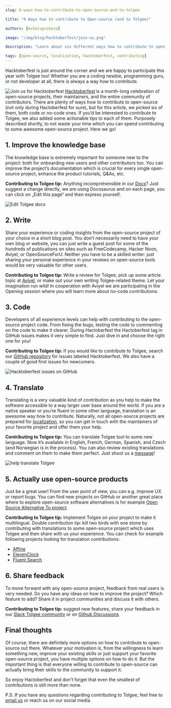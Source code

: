 ```yaml
---
slug: 6-ways-how-to-contribute-to-open-source-and-to-tolgee

title: "6 Ways how to contribute to Open-source (and to Tolgee)"

authors: [mchalupnikova]

image: "/img/blog/hacktoberfest/join-us.png"

description: "Learn about six different ways how to contribute to open-source projects during Hacktoberfest. Explore how to contribute to Tolgee project."

tags: [open-source, localization, hacktoberfest, contributing]
---
```

Hacktoberfest is just around the corner and we are happy to participate this year with Tolgee too! Whether you are a coding newbie, programming guru, or not developer at all, there is always a way how to contribute. 

<!--truncate-->
![Join us for Hacktoberfest](/img/blog/hacktoberfest/join-us.png)
[Hacktoberfest](https://hacktoberfest.com) is a month-long celebration of open-source projects, their maintainers, and the entire community of contributors. There are plenty of ways how to contribute to open-source (not only during Hactoberfest for sure), but for this article, we picked six of them, both code or no-code ones. If you’d be interested to contribute to Tolgee, we also added some actionable tips to each of them.  Purposely described shortly, to not waste your time which you can spend contributing to some awesome open-source project. Here we go! 

## 1. Improve the knowledge base 
The knowledge base is extremely important for someone new to the project: both for onboarding new users and other contributors too. 
You can improve the project’s documentation which is crucial for every single open-source project, enhance the product tutorials, Q&As, etc.

**Contributing to Tolgee tip:** Anything incomprehensible in our [Docs](/platform/)? Just suggest a change directly, we are using Docosaurus and on each page, you can click on „Edit this page“ and then express yourself. 

![Edit Tolgee docs](/img/blog/hacktoberfest/edit-docs.png)
## 2. Write

Share your experience or coding insights from the open-source project of your choice in a short blog post. You don’t necessarily need to have your own blog or website, you can just write a guest post for some of the hundreds of publications on sites such as FreeCodecamp, Hacker Noon, Aviyel, or OpenSourceForU. Neither you have to be a skilled writer: just sharing your personal experience in your reviews on open-source tools would be very valuable for other users.

**Contributing to Tolgee tip:** Write a review for Tolgee, pick up some article topic at [Aviyel](https://aviyel.com), or make out your own writing Tolgee-related theme. Let your imagination run wild! In cooperation with Aviyel we are participating in the Opening session where you will learn more about no-code contributions.

## 3. Code

Developers of all experience levels can help with contributing to the open-source project code. From fixing the bugs, testing the code to commenting on the code to make it clearer. During Hactoberfest the Hactoberfest tag in GitHub issues makes it very simple to find. Just dive in and choose the right one for you! 

**Contributing to Tolgee tip:** If you would like to contribute to Tolgee, search our [GitHub repository](https://github.com/tolgee/tolgee-platform) for issues labeled Hacktoberfest. We also have a couple of good first issues for newcomers. 

![Hacktoberfest issues on GitHub](/img/blog/hacktoberfest/hacktoberfest-issues.png)

## 4. Translate

Translating is a very valuable kind of contribution as you help to make the software accessible to a way larger user base around the world. If you are a native speaker or you’re fluent in some other language, translation is an awesome way how to contribute. Naturally, not all open-source projects are prepared for [localization](/blog/localization-basics-S01E01), so you can get in touch with the maintainers of your favorite project and offer them your help. 

**Contributing to Tolgee tip:** You can translate Tolgee tool to some new language. Now it’s available in English, French, German, Spanish, and Czech (and Norwegian is in the process). You can also review existing translations and comment on them to make them perfect.  Just shoot us a [message](mailto:info@tolgee.io)!

![help translate Tolgee](/img/blog/hacktoberfest/translate-tolgee.png)

## 5. Actually use open-source products

Just be a great user! From the user point of view, you can e.g. improve UX or report bugs. You can find new projects on GitHub or another great place where to explore open-source software alternatives is for example [Open Source Alternative To project](https://www.opensourcealternative.to).

**Contributing to Tolgee tip:** Implement Tolgee on your project to make it multilingual.
Double contribution tip: kill two birds with one stone by contributing with translations to some open-source project which uses Tolgee and then share with us your experience. You can check for example following projects looking for translation contributions:

- [Affine](https://docs.affine.pro/affine/internationalization/operation-guide) 
- [ElevenClock](https://github.com/martinet101/ElevenClock/wiki#translating-elevenclock) 
- [Fluent Search](https://www.fluentsearch.net/posts/fluent-search-version-09910) 

## 6. Share feedback

To move forward with any open-source project, feedback from real users is very needed. Do you have any ideas on how to improve the project? Which feature to add? Share it in project communities and discuss it with others. 

**Contributing to Tolgee tip:** suggest new features, share your feedback in our [Slack Tolgee community](https://join.slack.com/t/tolgeecommunity/shared_invite/zt-195isb5u8-_RcSRgVJfvgsPpOBIok~IQ) or on [Github Discussions](https://github.com/tolgee/tolgee-platform/discussions)

## Final thoughts
Of course, there are definitely more options on how to contribute to open-source out there. Whatever your motivation is, from the willingness to learn something new, improve your existing skills or just support your favorite open-source project, you have multiple options on how to do it. But the important thing is that everyone willing to contribute to open-source can actually bring their skills to the community to support it. 

So enjoy Hactoberfest and don’t forget that even the smallest of contributions is still more than none. 

P.S. If you have any questions regarding contributing to Tolgee, feel free to [email us](mailto:info@tolgee.io) or reach us on our social media.
